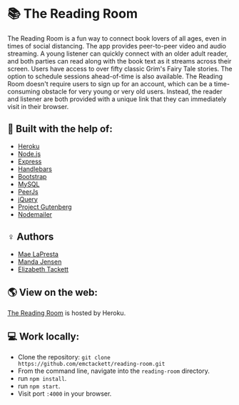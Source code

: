 # :books: The Reading Room

The Reading Room is a fun way to connect book lovers of all ages, even in times of social distancing.  The app provides peer-to-peer video and audio streaming.  A young listener can quickly connect with an older adult reader, and both parties can read along with the book text as it streams across their screen.  Users have access to over fifty classic Grim's Fairy Tale stories.  The option to schedule sessions ahead-of-time is also available.  The Reading Room doesn't require users to sign up for an account, which can be a time-consuming obstacle for very young or very old users.  Instead, the reader and listener are both provided with a unique link that they can immediately visit in their browser.

## :rocket: Built with the help of:
- [Heroku](https://www.heroku.com/)
- [Node.js](https://nodejs.org/en/)
- [Express](https://expressjs.com/)
- [Handlebars](https://handlebarsjs.com/)
- [Bootstrap](https://getbootstrap.com/)
- [MySQL](https://www.mysql.com/)
- [PeerJs](https://peerjs.com/)
- [jQuery](https://jquery.com/)
- [Project Gutenberg](https://www.gutenberg.org/files/2591/2591-h/2591-h.htm)
- [Nodemailer](https://nodemailer.com/about/)

## ♀️ Authors 
- [Mae LaPresta](https://github.com/mlapresta)
- [Manda Jensen](https://github.com/mp-jensen)
- [Elizabeth Tackett](https://github.com/emtackett)

## :earth_americas: View on the web:
[The Reading Room](https://reading-room.herokuapp.com) is hosted by Heroku.

## 💻 Work locally:
- Clone the repository: `git clone https://github.com/emctackett/reading-room.git`
- From the command line, navigate into the `reading-room` directory.
- run `npm install`.
- run `npm start`.
- Visit port `:4000` in your browser.
